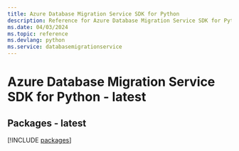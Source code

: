 ```yaml
---
title: Azure Database Migration Service SDK for Python
description: Reference for Azure Database Migration Service SDK for Python
ms.date: 04/03/2024
ms.topic: reference
ms.devlang: python
ms.service: databasemigrationservice
---
```

# Azure Database Migration Service SDK for Python - latest
## Packages - latest
[!INCLUDE [packages](database-migration-service-index.md)]